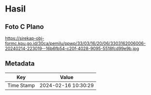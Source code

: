 # Hasil

## Foto C Plano

https://sirekap-obj-formc.kpu.go.id/30ca/pemilu/ppwp/33/03/16/20/06/3303162006006-20240214-223019--16b6fb54-c20f-4028-9095-5518fcd99e9b.jpg


## Metadata

| Key        | Value               |
| ---------- | ------------------- |
| Time Stamp | 2024-02-16 10:30:29 |



